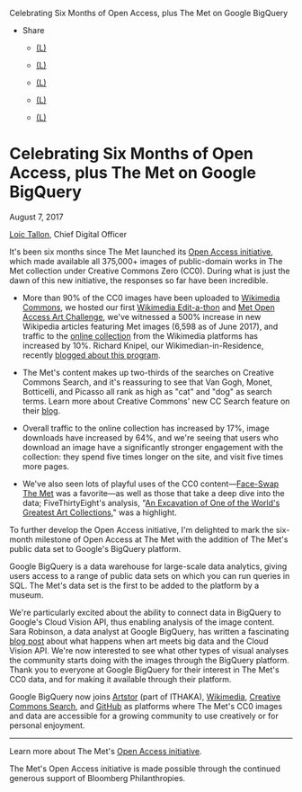 Celebrating Six Months of Open Access, plus The Met on Google BigQuery

- Share

    - [(L)](http://www.metmuseum.org/blogs/digital-underground/2017/six-months-of-open-access-plus-google-bigquery#)

    - [(L)](http://www.metmuseum.org/blogs/digital-underground/2017/six-months-of-open-access-plus-google-bigquery#)

    - [(L)](http://www.metmuseum.org/blogs/digital-underground/2017/six-months-of-open-access-plus-google-bigquery#)

    - [(L)](http://www.metmuseum.org/blogs/digital-underground/2017/six-months-of-open-access-plus-google-bigquery#)

    - [(L)](http://www.metmuseum.org/blogs/digital-underground/2017/six-months-of-open-access-plus-google-bigquery#)

# Celebrating Six Months of Open Access, plus The Met on Google BigQuery

August 7, 2017

 [Loic Tallon](http://www.metmuseum.org/blogs/listing?facetname=Loic+Tallon&facettype=author), Chief Digital Officer

It's been six months since The Met launched its [Open Access initiative](http://www.metmuseum.org/blogs/digital-underground/2017/open-access-at-the-met), which made available all 375,000+ images of public-domain works in The Met collection under Creative Commons Zero (CC0). During what is just the dawn of this new initiative, the responses so far have been incredible.

- More than 90% of the CC0 images have been uploaded to [Wikimedia Commons](https://commons.wikimedia.org/wiki/Category:Images_from_Metropolitan_Museum_of_Art), we hosted our first [Wikimedia Edit-a-thon](https://en.wikipedia.org/wiki/Wikipedia:Meetup/NYC/Met) and [Met Open Access Art Challenge](https://meta.wikimedia.org/wiki/Met_Open_Access_Artworks_Challenge), we've witnessed a 500% increase in new Wikipedia articles featuring Met images (6,598 as of June 2017), and traffic to the [online collection](http://www.metmuseum.org/art/collection) from the Wikimedia platforms has increased by 10%. Richard Knipel, our Wikimedian-in-Residence, recently [blogged about this program](https://blog.wikimedia.org/2017/07/25/met-open-access-initiative/).

- The Met's content makes up two-thirds of the searches on Creative Commons Search, and it's reassuring to see that Van Gogh, Monet, Botticelli, and Picasso all rank as high as "cat" and "dog" as search terms. Learn more about Creative Commons' new CC Search feature on their [blog](https://creativecommons.org/2017/07/07/van-gogh-monet-mackinac-island-cc-searchers-searching-commons/).

- Overall traffic to the online collection has increased by 17%, image downloads have increased by 64%, and we're seeing that users who download an image have a significantly stronger engagement with the collection: they spend five times longer on the site, and visit five times more pages.

- We've also seen lots of playful uses of the CC0 content—[Face-Swap The Met](https://twitter.com/artfaceswaps?lang=en) was a favorite—as well as those that take a deep dive into the data; FiveThirtyEight's analysis, "[An Excavation of One of the World's Greatest Art Collections](http://fivethirtyeight.com/features/an-excavation-of-one-of-the-worlds-greatest-art-collections/)," was a highlight.

To further develop the Open Access initiative, I'm delighted to mark the six-month milestone of Open Access at The Met with the addition of The Met's public data set to Google's BigQuery platform.

Google BigQuery is a data warehouse for large-scale data analytics, giving users access to a range of public data sets on which you can run queries in SQL. The Met's data set is the first to be added to the platform by a museum.

We're particularly excited about the ability to connect data in BigQuery to Google's Cloud Vision API, thus enabling analysis of the image content. Sara Robinson, a data analyst at Google BigQuery, has written a fascinating [blog post](https://cloud.google.com/blog/big-data/2017/08/when-art-meets-big-data-analyzing-200000-items-from-the-met-collection-in-bigquery) about what happens when art meets big data and the Cloud Vision API. We're now interested to see what other types of visual analyses the community starts doing with the images through the BigQuery platform. Thank you to everyone at Google BigQuery for their interest in The Met's CC0 data, and for making it available through their platform.

Google BigQuery now joins [Artstor](http://sscommons.org/openlibrary/#3|collections|7731421||The20Metropolitan20Museum20of20Art|||) (part of ITHAKA), [Wikimedia](https://en.wikipedia.org/wiki/Wikipedia:GLAM/Metropolitan_Museum_of_Art), [Creative Commons Search](https://ccsearch.creativecommons.org/), and [GitHub](https://github.com/metmuseum/openaccess) as platforms where The Met's CC0 images and data are accessible for a growing community to use creatively or for personal enjoyment.

* * *

Learn more about The Met's [Open Access initiative](http://www.metmuseum.org/openaccess).

The Met's Open Access initiative is made possible through the continued generous support of Bloomberg Philanthropies.